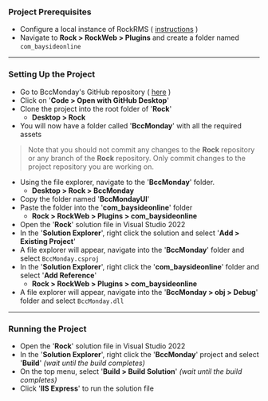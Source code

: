 ### Project Prerequisites

- Configure a local instance of RockRMS ( [instructions](https://www.notion.so/baysidechurch/Configure-local-RockRMS-a665fde12b7f49a99c49c0cb437e8e8a) )
- Navigate to **Rock > RockWeb > Plugins** and create a folder named `com_baysideonline`


---

### Setting Up the Project

- Go to BccMonday's GitHub repository ( [here](https://github.com/bayside-church/BccMonday) )
- Click on '**Code > Open with GitHub Desktop**'
- Clone the project into the root folder of '**Rock**'
  - **Desktop > Rock**
- You will now have a folder called '**BccMonday**' with all the required assets

> Note that you should not commit any changes to the **Rock** repository or any branch of the **Rock** repository. Only commit changes to the project repository you are working on.

- Using the file explorer, navigate to the '**BccMonday**' folder.
  - **Desktop > Rock > BccMonday**
- Copy the folder named '**BccMondayUI**'
- Paste the folder into the '**com_baysideonline**' folder
  - **Rock > RockWeb > Plugins > com_baysideonline**
- Open the '**Rock**' solution file in Visual Studio 2022
- In the '**Solution Explorer**', right click the solution and select '**Add > Existing Project**'
- A file explorer will appear, navigate into the '**BccMonday**' folder and select `BccMonday.csproj`
- In the '**Solution Explorer**', right click the '**com_baysideonline**' folder and select '**Add Reference**'
  - **Rock > RockWeb > Plugins > com_baysideonline**
- A file explorer will appear, navigate into the '**BccMonday > obj > Debug**' folder and select `BccMonday.dll`


---

### Running the Project

- Open the '**Rock**' solution file in Visual Studio 2022
- In the '**Solution Explorer**', right click the '**BccMonday**' project and select '**Build**' *(wait until the build completes)*
- On the top menu, select '**Build > Build Solution**' *(wait until the build completes)*
- Click '**IIS Express**' to run the solution file

